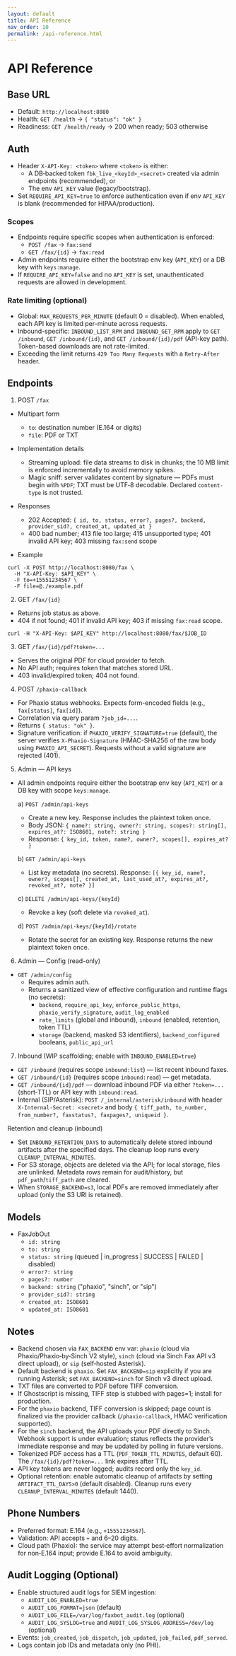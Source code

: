 ```yaml
---
layout: default
title: API Reference
nav_order: 10
permalink: /api-reference.html
---
```


# API Reference

## Base URL
- Default: `http://localhost:8080`
- Health: `GET /health` → `{ "status": "ok" }`
 - Readiness: `GET /health/ready` → 200 when ready; 503 otherwise

## Auth
- Header `X-API-Key: <token>` where `<token>` is either:
  - A DB‑backed token `fbk_live_<keyId>_<secret>` created via admin endpoints (recommended), or
  - The env `API_KEY` value (legacy/bootstrap).
- Set `REQUIRE_API_KEY=true` to enforce authentication even if env `API_KEY` is blank (recommended for HIPAA/production).

### Scopes
- Endpoints require specific scopes when authentication is enforced:
  - `POST /fax` → `fax:send`
  - `GET /fax/{id}` → `fax:read`
- Admin endpoints require either the bootstrap env key (`API_KEY`) or a DB key with `keys:manage`.
- If `REQUIRE_API_KEY=false` and no `API_KEY` is set, unauthenticated requests are allowed in development.

### Rate limiting (optional)
- Global: `MAX_REQUESTS_PER_MINUTE` (default 0 = disabled). When enabled, each API key is limited per-minute across requests.
- Inbound-specific: `INBOUND_LIST_RPM` and `INBOUND_GET_RPM` apply to `GET /inbound`, `GET /inbound/{id}`, and `GET /inbound/{id}/pdf` (API-key path). Token-based downloads are not rate-limited.
- Exceeding the limit returns `429 Too Many Requests` with a `Retry-After` header.

## Endpoints

1) POST `/fax`
- Multipart form
  - `to`: destination number (E.164 or digits)
  - `file`: PDF or TXT
- Implementation details
  - Streaming upload: file data streams to disk in chunks; the 10 MB limit is enforced incrementally to avoid memory spikes.
  - Magic sniff: server validates content by signature — PDFs must begin with `%PDF`; TXT must be UTF‑8 decodable. Declared `content-type` is not trusted.
  
- Responses
  - 202 Accepted: `{ id, to, status, error?, pages?, backend, provider_sid?, created_at, updated_at }`
  - 400 bad number; 413 file too large; 415 unsupported type; 401 invalid API key; 403 missing `fax:send` scope
- Example
```
curl -X POST http://localhost:8080/fax \
  -H "X-API-Key: $API_KEY" \
  -F to=+15551234567 \
  -F file=@./example.pdf
```

2) GET `/fax/{id}`
- Returns job status as above.
- 404 if not found; 401 if invalid API key; 403 if missing `fax:read` scope.
```
curl -H "X-API-Key: $API_KEY" http://localhost:8080/fax/$JOB_ID
```

3) GET `/fax/{id}/pdf?token=...`
- Serves the original PDF for cloud provider to fetch.
- No API auth; requires token that matches stored URL.
- 403 invalid/expired token; 404 not found.

4) POST `/phaxio-callback`
- For Phaxio status webhooks. Expects form-encoded fields (e.g., `fax[status]`, `fax[id]`).
- Correlation via query param `?job_id=...`.
- Returns `{ status: "ok" }`.
- Signature verification: if `PHAXIO_VERIFY_SIGNATURE=true` (default), the server verifies `X-Phaxio-Signature` (HMAC-SHA256 of the raw body using `PHAXIO_API_SECRET`). Requests without a valid signature are rejected (401).

5) Admin — API keys
- All admin endpoints require either the bootstrap env key (`API_KEY`) or a DB key with scope `keys:manage`.

  a) `POST /admin/api-keys`
  - Create a new key. Response includes the plaintext token once.
  - Body JSON: `{ name?: string, owner?: string, scopes?: string[], expires_at?: ISO8601, note?: string }`
  - Response: `{ key_id, token, name?, owner?, scopes[], expires_at? }`

  b) `GET /admin/api-keys`
  - List key metadata (no secrets). Response: `[{ key_id, name?, owner?, scopes[], created_at, last_used_at?, expires_at?, revoked_at?, note? }]`

  c) `DELETE /admin/api-keys/{keyId}`
  - Revoke a key (soft delete via `revoked_at`).

  d) `POST /admin/api-keys/{keyId}/rotate`
  - Rotate the secret for an existing key. Response returns the new plaintext token once.

6) Admin — Config (read-only)
- `GET /admin/config`
  - Requires admin auth.
  - Returns a sanitized view of effective configuration and runtime flags (no secrets):
    - `backend`, `require_api_key`, `enforce_public_https`, `phaxio_verify_signature`, `audit_log_enabled`
    - `rate_limits` (global and inbound), `inbound` (enabled, retention, token TTL)
    - `storage` (backend, masked S3 identifiers), `backend_configured` booleans, `public_api_url`

7) Inbound (WIP scaffolding; enable with `INBOUND_ENABLED=true`)
 - `GET /inbound` (requires scope `inbound:list`) — list recent inbound faxes.
 - `GET /inbound/{id}` (requires scope `inbound:read`) — get metadata.
 - `GET /inbound/{id}/pdf` — download inbound PDF via either `?token=...` (short‑TTL) or API key with `inbound:read`.
 - Internal (SIP/Asterisk): `POST /_internal/asterisk/inbound` with header `X-Internal-Secret: <secret>` and body `{ tiff_path, to_number, from_number?, faxstatus?, faxpages?, uniqueid }`.

Retention and cleanup (inbound)
- Set `INBOUND_RETENTION_DAYS` to automatically delete stored inbound artifacts after the specified days. The cleanup loop runs every `CLEANUP_INTERVAL_MINUTES`.
- For S3 storage, objects are deleted via the API; for local storage, files are unlinked. Metadata rows remain for audit/history, but `pdf_path`/`tiff_path` are cleared.
- When `STORAGE_BACKEND=s3`, local PDFs are removed immediately after upload (only the S3 URI is retained).

## Models
- FaxJobOut
  - `id: string`
  - `to: string`
  - `status: string` (queued | in_progress | SUCCESS | FAILED | disabled)
  - `error?: string`
  - `pages?: number`
  - `backend: string` ("phaxio", "sinch", or "sip")
  - `provider_sid?: string`
  - `created_at: ISO8601`
  - `updated_at: ISO8601`

## Notes
- Backend chosen via `FAX_BACKEND` env var: `phaxio` (cloud via Phaxio/Phaxio‑by‑Sinch V2 style), `sinch` (cloud via Sinch Fax API v3 direct upload), or `sip` (self‑hosted Asterisk).
- Default backend is `phaxio`. Set `FAX_BACKEND=sip` explicitly if you are running Asterisk; set `FAX_BACKEND=sinch` for Sinch v3 direct upload.
- TXT files are converted to PDF before TIFF conversion.
- If Ghostscript is missing, TIFF step is stubbed with pages=1; install for production.
- For the `phaxio` backend, TIFF conversion is skipped; page count is finalized via the provider callback (`/phaxio-callback`, HMAC verification supported).
- For the `sinch` backend, the API uploads your PDF directly to Sinch. Webhook support is under evaluation; status reflects the provider’s immediate response and may be updated by polling in future versions.
- Tokenized PDF access has a TTL (`PDF_TOKEN_TTL_MINUTES`, default 60). The `/fax/{id}/pdf?token=...` link expires after TTL.
- API key tokens are never logged; audits record only the `key_id`.
- Optional retention: enable automatic cleanup of artifacts by setting `ARTIFACT_TTL_DAYS>0` (default disabled). Cleanup runs every `CLEANUP_INTERVAL_MINUTES` (default 1440).

## Phone Numbers
- Preferred format: E.164 (e.g., `+15551234567`).
- Validation: API accepts `+` and 6–20 digits.
- Cloud path (Phaxio): the service may attempt best‑effort normalization for non‑E.164 input; provide E.164 to avoid ambiguity.

## Audit Logging (Optional)
- Enable structured audit logs for SIEM ingestion:
  - `AUDIT_LOG_ENABLED=true`
  - `AUDIT_LOG_FORMAT=json` (default)
  - `AUDIT_LOG_FILE=/var/log/faxbot_audit.log` (optional)
  - `AUDIT_LOG_SYSLOG=true` and `AUDIT_LOG_SYSLOG_ADDRESS=/dev/log` (optional)
- Events: `job_created`, `job_dispatch`, `job_updated`, `job_failed`, `pdf_served`.
- Logs contain job IDs and metadata only (no PHI).
